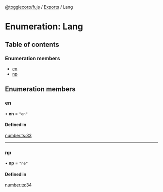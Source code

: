 [@togglecorp/fujs](../README.md) / [Exports](../modules.md) / Lang

# Enumeration: Lang

## Table of contents

### Enumeration members

- [en](Lang.md#en)
- [np](Lang.md#np)

## Enumeration members

### en

• **en** = `"en"`

#### Defined in

[number.ts:33](https://github.com/toggle-corp/fujs/blob/397d852/src/number.ts#L33)

___

### np

• **np** = `"ne"`

#### Defined in

[number.ts:34](https://github.com/toggle-corp/fujs/blob/397d852/src/number.ts#L34)
